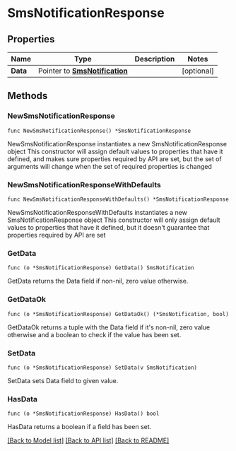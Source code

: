 # SmsNotificationResponse

## Properties

Name | Type | Description | Notes
------------ | ------------- | ------------- | -------------
**Data** | Pointer to [**SmsNotification**](SmsNotification.md) |  | [optional] 

## Methods

### NewSmsNotificationResponse

`func NewSmsNotificationResponse() *SmsNotificationResponse`

NewSmsNotificationResponse instantiates a new SmsNotificationResponse object
This constructor will assign default values to properties that have it defined,
and makes sure properties required by API are set, but the set of arguments
will change when the set of required properties is changed

### NewSmsNotificationResponseWithDefaults

`func NewSmsNotificationResponseWithDefaults() *SmsNotificationResponse`

NewSmsNotificationResponseWithDefaults instantiates a new SmsNotificationResponse object
This constructor will only assign default values to properties that have it defined,
but it doesn't guarantee that properties required by API are set

### GetData

`func (o *SmsNotificationResponse) GetData() SmsNotification`

GetData returns the Data field if non-nil, zero value otherwise.

### GetDataOk

`func (o *SmsNotificationResponse) GetDataOk() (*SmsNotification, bool)`

GetDataOk returns a tuple with the Data field if it's non-nil, zero value otherwise
and a boolean to check if the value has been set.

### SetData

`func (o *SmsNotificationResponse) SetData(v SmsNotification)`

SetData sets Data field to given value.

### HasData

`func (o *SmsNotificationResponse) HasData() bool`

HasData returns a boolean if a field has been set.


[[Back to Model list]](../README.md#documentation-for-models) [[Back to API list]](../README.md#documentation-for-api-endpoints) [[Back to README]](../README.md)


